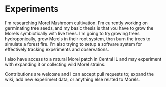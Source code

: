 # Experiments

I'm researching Morel Mushroom cultivation. I'm currently working on germinating tree seeds, and my basic thesis is that you have to grow the Morels symbiotically with live trees. I'm going to try growing trees hydroponically, grow Morels in their root system, then burn the trees to simulate a forest fire. I'm also trying to setup a software system for effectively tracking experiments and observations.

I also have access to a natural Morel patch in Central IL and may experiment with expanding it or collecting wild Morel strains.

Contributions are welcome and I can accept pull requests to; expand the wiki, add new experiment data, or anything else related to Morels.
